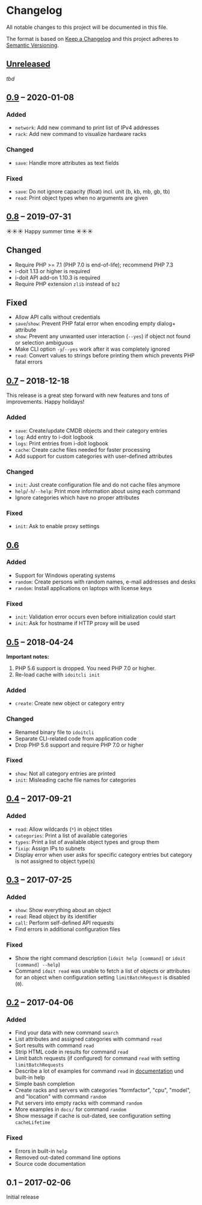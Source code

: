 #   Changelog

All notable changes to this project will be documented in this file.

The format is based on [Keep a Changelog](https://keepachangelog.com/en/1.0.0/)
and this project adheres to [Semantic Versioning](https://semver.org/spec/v2.0.0.html).

## [Unreleased][]

_tbd_

## [0.9][] – 2020-01-08

### Added

-   `network`: Add new command to print list of IPv4 addresses
-   `rack`: Add new command to visualize hardware racks

### Changed

-   `save`: Handle more attributes as text fields

### Fixed

-   `save`: Do not ignore capacity (float) incl. unit (b, kb, mb, gb, tb)
-   `read`: Print object types when no arguments are given

##  [0.8][] – 2019-07-31

☀️☀️☀️ Happy summer time ☀️☀️☀️

##  Changed

-   Require PHP >= 7.1 (PHP 7.0 is end-of-life); recommend PHP 7.3
-   i-doit 1.13 or higher is required
-   i-doit API add-on 1.10.3 is required
-   Require PHP extension `zlib` instead of `bz2`

## Fixed

-   Allow API calls without credentials
-   `save`/`show`: Prevent PHP fatal error when encoding empty dialog+ attribute
-   `show`: Prevent any unwanted user interaction (`--yes`) if object not found or selection ambiguous
-   Make CLI option `-y`/`--yes` work after it was completely ignored
-   `read`: Convert values to strings before printing them which prevents PHP fatal errors

## [0.7][] – 2018-12-18

This release is a great step forward with new features and tons of improvements. Happy holidays!

### Added

-   `save`: Create/update CMDB objects and their category entries
-   `log`: Add entry to i-doit logbook
-   `logs`: Print entries from i-doit logbook
-   `cache`: Create cache files needed for faster processing
-   Add support for custom categories with user-defined attributes

### Changed

-   `init`: Just create configuration file and do not cache files anymore
-   `help`/`-h`/`--help`: Print more information about using each command
-   Ignore categories which have no proper attributes

### Fixed

-   `init`: Ask to enable proxy settings

## [0.6][]

### Added

-   Support for Windows operating systems
-   `random`: Create persons with random names, e-mail addresses and desks
-   `random`: Install applications on laptops with license keys

### Fixed

-   `init`: Validation error occurs even before initialization could start
-   `init`: Ask for hostname if HTTP proxy will be used

## [0.5][] – 2018-04-24

**Important notes:**

1.  PHP 5.6 support is dropped. You need PHP 7.0 or higher.
2.  Re-load cache with `idoitcli init`

### Added

-   `create`: Create new object or category entry

### Changed

-   Renamed binary file to `idoitcli`
-   Separate CLI-related code from application code
-   Drop PHP 5.6 support and require PHP 7.0 or higher

### Fixed

-   `show`: Not all category entries are printed
-   `init`: Misleading cache file names for categories

## [0.4][] – 2017-09-21

### Added

-   `read`: Allow wildcards (`*`) in object titles
-   `categories`: Print a list of available categories
-   `types`: Print a list of available object types and group them
-   `fixip`: Assign IPs to subnets
-   Display error when user asks for specific category entries but category is not assigned to object type(s)

## [0.3][] – 2017-07-25

### Added

-   `show`: Show everything about an object
-   `read`: Read object by its identifier
-   `call`: Perform self-defined API requests
-   Find errors in additional configuration files

### Fixed

-   Show the right command description (`idoit help [command]` or `idoit [command] --help`)
-   Command `idoit read` was unable to fetch a list of objects or attributes for an object when configuration setting `limitBatchRequest` is disabled (`0`).

## [0.2][] – 2017-04-06

### Added

-   Find your data with new command `search`
-   List attributes and assigned categories with command `read`
-   Sort results with command `read`
-   Strip HTML code in results for command `read`
-   Limit batch requests (if configured) for command `read` with setting `limitBatchRequests`
-   Describe a lot of examples for command `read` in [documentation](README.md) und built-in help
-   Simple bash completion
-   Create racks and servers with categories "formfactor", "cpu", "model", and "location" with command `random`
-   Put servers into empty racks with command `random`
-   More examples in `docs/` for command `random`
-   Show message if cache is out-dated, see configuration setting `cacheLifetime`

### Fixed

-   Errors in built-in `help`
-   Removed out-dated command line options
-   Source code documentation

## 0.1 – 2017-02-06

Initial release

[Unreleased]: https://github.com/bheisig/i-doit-cli/compare/0.9...HEAD
[0.9]: https://github.com/bheisig/i-doit-cli/compare/0.8...0.9
[0.8]: https://github.com/bheisig/i-doit-cli/compare/0.7...0.8
[0.7]: https://github.com/bheisig/i-doit-cli/compare/0.6...0.7
[0.6]: https://github.com/bheisig/i-doit-cli/compare/0.5...0.6
[0.5]: https://github.com/bheisig/i-doit-cli/compare/0.4...0.5
[0.4]: https://github.com/bheisig/i-doit-cli/compare/0.3...0.4
[0.3]: https://github.com/bheisig/i-doit-cli/compare/0.2...0.3
[0.2]: https://github.com/bheisig/i-doit-cli/compare/0.1...0.2
